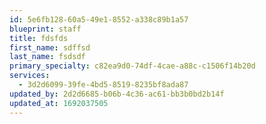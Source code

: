 ```yaml
---
id: 5e6fb128-60a5-49e1-8552-a338c89b1a57
blueprint: staff
title: fdsfds
first_name: sdffsd
last_name: fsdsdf
primary_specialty: c82ea9d0-74df-4cae-a88c-c1506f14b20d
services:
  - 3d2d6099-39fe-4bd5-8519-8235bf8ada87
updated_by: 2d2d6685-b06b-4c36-ac61-bb3b0bd2b14f
updated_at: 1692037505
---
```

